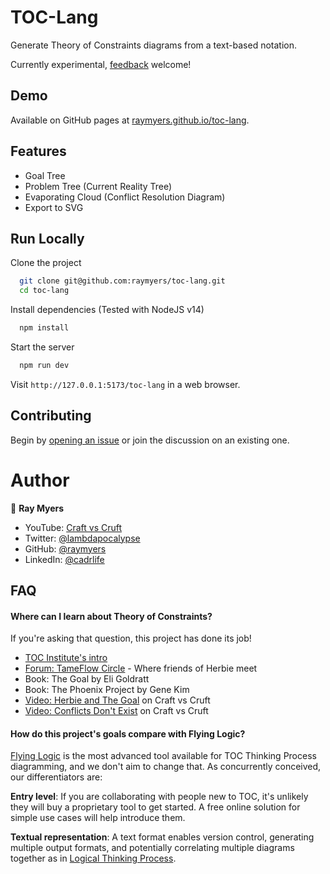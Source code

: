 
# TOC-Lang

Generate Theory of Constraints diagrams from a text-based notation.

Currently experimental, [feedback](https://github.com/raymyers/toc-lang/issues) welcome!
## Demo

Available on GitHub pages at [raymyers.github.io/toc-lang](https://raymyers.github.io/toc-lang).


## Features

- Goal Tree
- Problem Tree (Current Reality Tree)
- Evaporating Cloud (Conflict Resolution Diagram)
- Export to SVG


## Run Locally


Clone the project

```bash
  git clone git@github.com:raymyers/toc-lang.git
  cd toc-lang
```

Install dependencies (Tested with NodeJS v14)

```bash
  npm install
```

Start the server

```bash
  npm run dev
```

Visit `http://127.0.0.1:5173/toc-lang` in a web browser.
## Contributing

Begin by [opening an issue](https://github.com/raymyers/toc-lang/issues) or join the discussion on an existing one.


# Author

👤 **Ray Myers**

* YouTube: [Craft vs Cruft](https://www.youtube.com/channel/UC4nEbAo5xFsOZDk2v0RIGHA)
* Twitter: [@lambdapocalypse](https://twitter.com/lambdapocalypse)
* GitHub: [@raymyers](https://github.com/raymyers)
* LinkedIn: [@cadrlife](https://linkedin.com/in/cadrlife)

## FAQ

#### Where can I learn about Theory of Constraints?

If you're asking that question, this project has done its job!

* [TOC Institute's intro](https://www.tocinstitute.org/theory-of-constraints.html)
* [Forum: TameFlow Circle](https://circle.tameflow.com/c/conversations/) - Where friends of Herbie meet
* Book: The Goal by Eli Goldratt
* Book: The Phoenix Project by Gene Kim
* [Video: Herbie and The Goal](https://www.youtube.com/watch?v=p3b7-U99UeA) on Craft vs Cruft
* [Video: Conflicts Don't Exist](https://www.youtube.com/watch?v=wP1vD2pguvs) on Craft vs Cruft

#### How do this project's goals compare with Flying Logic?

[Flying Logic](https://flyinglogic.com) is the most advanced tool available for TOC Thinking Process diagramming, and we don't aim to change that. As concurrently conceived, our differentiators are:

__Entry level__: If you are collaborating with people new to TOC, it's unlikely they will buy a proprietary tool to get started. A free online solution for simple use cases will help introduce them.

__Textual representation__: A text format enables version control, generating multiple output formats, and potentially correlating multiple diagrams together as in [Logical Thinking Process](https://www.marris-consulting.com/en/our-expertise/logical-thinking-process).
